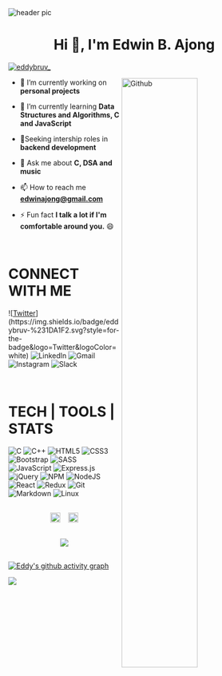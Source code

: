 <img src= "https://raw.githubusercontent.com/halfrost/halfrost/master/icons/header_.png" alt="header pic">
<h1 align="center">Hi 👋, I'm Edwin B. Ajong</h1>
<!-- <h3 align="center">A Computer Engineering Student, And a Software dev.</h3> -->

<p align="left"> <a href="https://twitter.com/eddybruv_" target="blank"><img src="https://img.shields.io/twitter/follow/eddybruv_?logo=twitter&style=for-the-badge" alt="eddybruv_" /></a> </p>

<p><a target="_blank" rel="noopener noreferrer" href="https://raw.githubusercontent.com/onimur/.github/master/.resources/git-header.svg"><img alt="Github" src="https://raw.githubusercontent.com/onimur/.github/master/.resources/git-header.svg" style="max-width: 100%;" width="55%" align="right"></a></p>

- 🔭 I’m currently working on **personal projects**

- 🌱 I’m currently learning **Data Structures and Algorithms, C and JavaScript**

- 👀Seeking intership roles in **backend development** 


- 💬 Ask me about **C, DSA and music**

- 📫 How to reach me **edwinajong@gmail.com**

- ⚡ Fun fact **I talk a lot if I'm comfortable around you.** 😄

</br>

# CONNECT WITH ME

![[Twitter](https://twitter.com/eddybruv_)](https://img.shields.io/badge/eddybruv-%231DA1F2.svg?style=for-the-badge&logo=Twitter&logoColor=white)
![LinkedIn](https://img.shields.io/badge/linkedin-%230077B5.svg?style=for-the-badge&logo=linkedin&logoColor=white)
![Gmail](https://img.shields.io/badge/Gmail-D14836?style=for-the-badge&logo=gmail&logoColor=white)
![Instagram](https://img.shields.io/badge/eddybruv-%23E4405F.svg?style=for-the-badge&logo=Instagram&logoColor=white)
![Slack](https://img.shields.io/badge/Slack-4A154B?style=for-the-badge&logo=slack&logoColor=white)

</p>

</br>

# TECH | TOOLS | STATS

![C](https://img.shields.io/badge/c-%2300599C.svg?style=for-the-badge&logo=c&logoColor=white) 
![C++](https://img.shields.io/badge/c++-%2300599C.svg?style=for-the-badge&logo=c%2B%2B&logoColor=white)
![HTML5](https://img.shields.io/badge/html5-%23E34F26.svg?style=for-the-badge&logo=html5&logoColor=white)
![CSS3](https://img.shields.io/badge/css3-%231572B6.svg?style=for-the-badge&logo=css3&logoColor=white)
![Bootstrap](https://img.shields.io/badge/bootstrap-%23563D7C.svg?style=for-the-badge&logo=bootstrap&logoColor=white)
![SASS](https://img.shields.io/badge/SASS-hotpink.svg?style=for-the-badge&logo=SASS&logoColor=white)
![JavaScript](https://img.shields.io/badge/javascript-%23323330.svg?style=for-the-badge&logo=javascript&logoColor=%23F7DF1E)
![Express.js](https://img.shields.io/badge/express.js-%23404d59.svg?style=for-the-badge&logo=express&logoColor=%2361DAFB)
![jQuery](https://img.shields.io/badge/jquery-%230769AD.svg?style=for-the-badge&logo=jquery&logoColor=white)
![NPM](https://img.shields.io/badge/NPM-%23000000.svg?style=for-the-badge&logo=npm&logoColor=white)
![NodeJS](https://img.shields.io/badge/node.js-6DA55F?style=for-the-badge&logo=node.js&logoColor=white)
![React](https://img.shields.io/badge/react-%2320232a.svg?style=for-the-badge&logo=react&logoColor=%2361DAFB)
![Redux](https://img.shields.io/badge/redux-%23593d88.svg?style=for-the-badge&logo=redux&logoColor=white)
![Git](https://img.shields.io/badge/git-%23F05033.svg?style=for-the-badge&logo=git&logoColor=white)
![Markdown](https://img.shields.io/badge/markdown-%23000000.svg?style=for-the-badge&logo=markdown&logoColor=white)
![Linux](https://img.shields.io/badge/Linux-FCC624?style=for-the-badge&logo=linux&logoColor=black)

<!-- <p align="left"> <a href="https://www.cprogramming.com/" target="_blank" rel="noreferrer"> <img src="https://raw.githubusercontent.com/devicons/devicon/master/icons/c/c-original.svg" alt="c" width="40" height="40"/> </a> <a href="https://www.w3schools.com/cpp/" target="_blank" rel="noreferrer"> <img src="https://raw.githubusercontent.com/devicons/devicon/master/icons/cplusplus/cplusplus-original.svg" alt="cplusplus" width="40" height="40"/> </a> <a href="https://developer.mozilla.org/en-US/docs/Web/JavaScript" target="_blank" rel="noreferrer"> <img src="https://raw.githubusercontent.com/devicons/devicon/master/icons/javascript/javascript-original.svg" alt="javascript" width="40" height="40"/> </a>  <a href="https://www.w3schools.com/css/" target="_blank" rel="noreferrer"> <img src="https://raw.githubusercontent.com/devicons/devicon/master/icons/css3/css3-original-wordmark.svg" alt="css3" width="40" height="40"/> </a> <a href="https://www.w3.org/html/" target="_blank" rel="noreferrer"> <img src="https://raw.githubusercontent.com/devicons/devicon/master/icons/html5/html5-original-wordmark.svg" alt="html5" width="40" height="40"/> </a>  <a href="https://git-scm.com/" target="_blank" rel="noreferrer"> <img src="https://www.vectorlogo.zone/logos/git-scm/git-scm-icon.svg" alt="git" width="40" height="40"/> </a> <a href="https://www.linux.org/" target="_blank" rel="noreferrer"> <img src="https://raw.githubusercontent.com/devicons/devicon/master/icons/linux/linux-original.svg" alt="linux" width="40" height="40"/> </a> </p> -->



<div style="display:flex; justify-content:center; padding: 1rem; gap: 1rem;">
    <a href="https://github.com/anuraghazra/github-readme-stats">
      <img height="100%" src="https://github-readme-stats.vercel.app/api/top-langs/?username=eddybruv&theme=gotham&layout=compact&hide_border=true&langs_count=6">
    </a>
    </a>
    <a href="https://github.com/anuraghazra/github-readme-stats" >
        <img height="100%" src="https://github-readme-stats.vercel.app/api/wakatime?username=eddybruv&theme=gotham&hide_border=true&line_height=24" /> 
    </a>
</div>
<div style="display:flex; justify-content:center; padding: 1rem; gap: 1rem;">
    <a href="https://github.com/anuraghazra/github-readme-stats">
            <img src="https://github-readme-stats.vercel.app/api?username=eddybruv&count_private=true&show_icons=true&theme=gotham&hide_border=true">
    <!-- <a href="https://git.io/streak-stats">
        <img  src="https://github-readme-streak-stats.herokuapp.com/?user=eddybruv&theme=gotham&hide_border=true&format=[Y.]n.j&count_private=true"/>
    </a> -->
</div>

[![Eddy's github activity graph](https://activity-graph.herokuapp.com/graph?username=eddybruv&theme=gotham&hide_border=true)](https://github.com/ashutosh00710/github-readme-activity-graph)

![](https://komarev.com/ghpvc/?username=eddybruv&color=29a788)